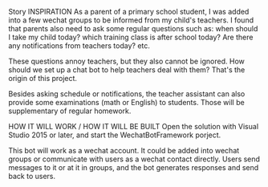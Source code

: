 Story
INSPIRATION
As a parent of a primary school student, I was added into a few wechat groups to be informed from my child's teachers. I found that parents also need to ask some regular questions such as: when should I take my child today? which training class is after school today? Are there any notifications from teachers today? etc.

These questions annoy teachers, but they also cannot be ignored. How should we set up a chat bot to help teachers deal with them? That's the origin of this project. 

Besides asking schedule or notifications, the teacher assistant can also provide some examinations (math or English) to students. Those will be supplementary of regular homework. 

HOW IT WILL WORK / HOW IT WILL BE BUILT
Open the solution with Visual Studio 2015 or later, and start the WechatBotFramework porject.

This bot will work as a wechat account. It could be added into wechat groups or communicate with users as a wechat contact directly. Users send messages to it or at it in groups, and the bot generates responses and send back to users.
